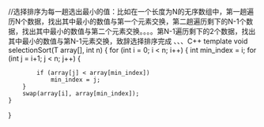 //选择排序为每一趟选出最小的值：比如在一个长度为N的无序数组中，第一趟遍历N个数据，找出其中最小的数值与第一个元素交换，第二趟遍历剩下的N-1个数据，找出其中最小的数值与第二个元素交换。。。。第N-1遍历剩下的2个数据，找出其中最小的数值与第N-1元素交换，致辞选择排序完成
、、、C++
template<typename T>
void selectionSort(T array[], int n)
{
	for (int i = 0; i < n; i++)
	{
		int min_index = i;
		for (int j = i+1; j < n; j++)
		{
			

			if (array[j] < array[min_index])
				min_index = j;
		}
		swap(array[i], array[min_index]);
	}

}


